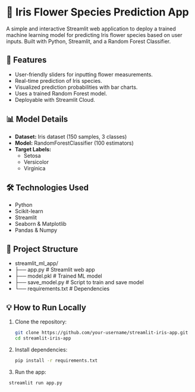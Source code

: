 # 🌸 Iris Flower Species Prediction App

A simple and interactive Streamlit web application to deploy a trained machine learning model for predicting Iris flower species based on user inputs. Built with Python, Streamlit, and a Random Forest Classifier.

## 🚀 Features

- User-friendly sliders for inputting flower measurements.
- Real-time prediction of Iris species.
- Visualized prediction probabilities with bar charts.
- Uses a trained Random Forest model.
- Deployable with Streamlit Cloud.

## 📊 Model Details

- **Dataset:** Iris dataset (150 samples, 3 classes)
- **Model:** RandomForestClassifier (100 estimators)
- **Target Labels:**
  - Setosa
  - Versicolor
  - Virginica

## 🛠️ Technologies Used

- Python
- Scikit-learn
- Streamlit
- Seaborn & Matplotlib
- Pandas & Numpy

## 📁 Project Structure

- streamlit_ml_app/
- ├── app.py # Streamlit web app
- ├── model.pkl # Trained ML model
- ├── save_model.py # Script to train and save model
- └── requirements.txt # Dependencies


## 💡 How to Run Locally

1. Clone the repository:

   ```bash
   git clone https://github.com/your-username/streamlit-iris-app.git
   cd streamlit-iris-app
   ```
2. Install dependencies:

   ```bash
   pip install -r requirements.txt
   ```
3. Run the app:

  ```bash
   streamlit run app.py
   ```

